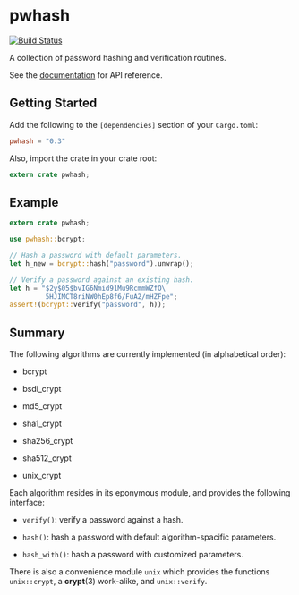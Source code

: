 # pwhash

[![Build Status](https://travis-ci.org/inejge/pwhash.svg?branch=master)](https://travis-ci.org/inejge/pwhash)

A collection of password hashing and verification routines.

See the [documentation](https://inejge.github.io/pwhash) for API reference.

## Getting Started

Add the following to the `[dependencies]` section of your `Cargo.toml`:

```toml
pwhash = "0.3"
```

Also, import the crate in your crate root:

```rust
extern crate pwhash;
```

## Example

```rust
extern crate pwhash;

use pwhash::bcrypt;

// Hash a password with default parameters.
let h_new = bcrypt::hash("password").unwrap();

// Verify a password against an existing hash.
let h = "$2y$05$bvIG6Nmid91Mu9RcmmWZfO\
         5HJIMCT8riNW0hEp8f6/FuA2/mHZFpe";
assert!(bcrypt::verify("password", h));
```

## Summary

The following algorithms are currently implemented (in alphabetical order):

* bcrypt

* bsdi_crypt

* md5_crypt

* sha1_crypt

* sha256_crypt

* sha512_crypt

* unix_crypt

Each algorithm resides in its eponymous module, and provides the following
interface:

* `verify()`: verify a password against a hash.

* `hash()`: hash a password with default algorithm-spacific parameters.

* `hash_with()`: hash a password with customized parameters.

There is also a convenience module `unix` which provides the functions
`unix::crypt`, a __crypt__(3) work-alike, and `unix::verify`.
